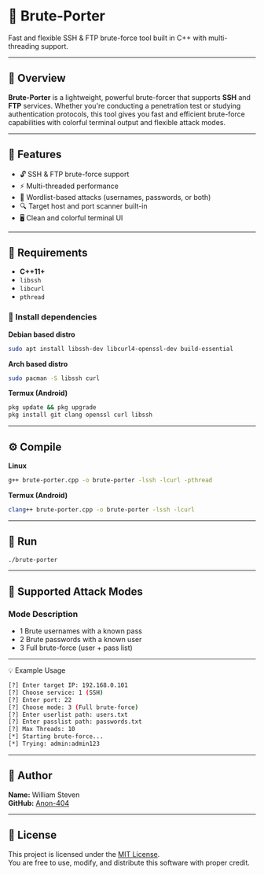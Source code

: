 # 🔐 Brute-Porter

Fast and flexible SSH & FTP brute-force tool built in C++ with multi-threading support.

---

## 🌟 Overview

**Brute-Porter** is a lightweight, powerful brute-forcer that supports **SSH** and **FTP** services. Whether you're conducting a penetration test or studying authentication protocols, this tool gives you fast and efficient brute-force capabilities with colorful terminal output and flexible attack modes.

---

## 🎯 Features

- 🔓 SSH & FTP brute-force support
- ⚡ Multi-threaded performance
- 🧾 Wordlist-based attacks (usernames, passwords, or both)
- 🔍 Target host and port scanner built-in
- 🖥️ Clean and colorful terminal UI

---

## 🧰 Requirements

- **C++11+**
- `libssh`
- `libcurl`
- `pthread`

### 🧪 Install dependencies

**Debian based distro**
```bash
sudo apt install libssh-dev libcurl4-openssl-dev build-essential
```

**Arch based distro**
```bash
sudo pacman -S libssh curl
```
**Termux (Android)**
```bash
pkg update && pkg upgrade
pkg install git clang openssl curl libssh
```
---

## ⚙️ Compile
**Linux**
```bash
g++ brute-porter.cpp -o brute-porter -lssh -lcurl -pthread
```
**Termux (Android)**
```bash
clang++ brute-porter.cpp -o brute-porter -lssh -lcurl
```

---

## 🚀 Run
```bash
./brute-porter
```

---

## 📌 Supported Attack Modes

### Mode	Description

- 1	Brute usernames with a known pass
- 2	Brute passwords with a known user
- 3	Full brute-force (user + pass list)



---

💡 Example Usage
```bash
[?] Enter target IP: 192.168.0.101
[?] Choose service: 1 (SSH)
[?] Enter port: 22
[?] Choose mode: 3 (Full brute-force)
[?] Enter userlist path: users.txt
[?] Enter passlist path: passwords.txt
[?] Max Threads: 10
[*] Starting brute-force...
[*] Trying: admin:admin123
```

---

## 👤 Author

**Name:** William Steven  
**GitHub:** [Anon-404](https://github.com/Anon-404)



---

## 📄 License

This project is licensed under the [MIT License](https://opensource.org/licenses/MIT).  
You are free to use, modify, and distribute this software with proper credit.
